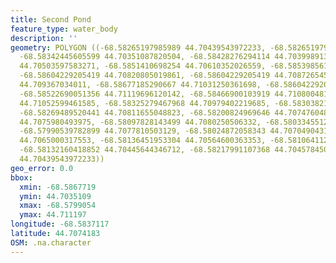 ```yaml
---
title: Second Pond
feature_type: water_body
description: ''
geometry: POLYGON ((-68.58265197985989 44.70439543972233, -68.58265197985989 44.70354138055154,
  -68.58342445605599 44.70351087820504, -68.58428276294114 44.70399891381735, -68.58454025500652
  44.70503597583271, -68.5851410698254 44.70610352026559, -68.58539856189076 44.70762854959046,
  -68.58604229205419 44.70820805019861, -68.58604229205419 44.70872654582575, -68.58664310687398
  44.709367034011, -68.58677185290667 44.71031250361698, -68.58604229205419 44.71104446947891,
  -68.58522690051356 44.71119696120142, -68.58466900103919 44.7108004818864, -68.58351028674505
  44.71052599461585, -68.58325279467968 44.70979402219685, -68.58303821795793 44.7086655465809,
  -68.58269489520441 44.70811655048823, -68.58200824969646 44.70747604846561, -68.58127868884489
  44.7075980493975, -68.58097828143499 44.7080250506332, -68.58033455127158 44.70829954976436,
  -68.57990539782899 44.7077810503129, -68.58024872058343 44.70704904317995, -68.58170784228658
  44.7065000317553, -68.58136451953304 44.70564600363353, -68.58106411212316 44.7048224645834,
  -68.58132160418852 44.70445644346712, -68.58217991107368 44.7045784507626, -68.58265197985989
  44.70439543972233))
geo_error: 0.0
bbox:
  xmin: -68.5867719
  ymin: 44.7035109
  xmax: -68.5799054
  ymax: 44.711197
longitude: -68.5837117
latitude: 44.7074183
OSM: .na.character
---
```

